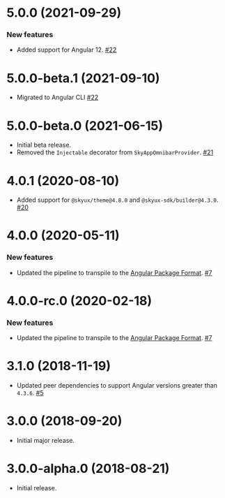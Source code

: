 # 5.0.0 (2021-09-29)

### New features

- Added support for Angular 12. [#22](https://github.com/blackbaud/skyux-omnibar-interop/pull/22)

# 5.0.0-beta.1 (2021-09-10)

- Migrated to Angular CLI [#22](https://github.com/blackbaud/skyux-omnibar-interop/pull/22)

# 5.0.0-beta.0 (2021-06-15)

- Initial beta release.
- Removed the `Injectable` decorator from `SkyAppOmnibarProvider`. [#21](https://github.com/blackbaud/skyux-omnibar-interop/pull/21)

# 4.0.1 (2020-08-10)

- Added support for `@skyux/theme@4.8.0` and `@skyux-sdk/builder@4.3.0`. [#20](https://github.com/blackbaud/skyux-omnibar-interop/pull/20)

# 4.0.0 (2020-05-11)

### New features

- Updated the pipeline to transpile to the [Angular Package Format](https://docs.google.com/document/d/1CZC2rcpxffTDfRDs6p1cfbmKNLA6x5O-NtkJglDaBVs/preview). [#7](https://github.com/blackbaud/skyux-omnibar-interop/pull/7)

# 4.0.0-rc.0 (2020-02-18)

### New features

- Updated the pipeline to transpile to the [Angular Package Format](https://docs.google.com/document/d/1CZC2rcpxffTDfRDs6p1cfbmKNLA6x5O-NtkJglDaBVs/preview). [#7](https://github.com/blackbaud/skyux-omnibar-interop/pull/7)

# 3.1.0 (2018-11-19)

- Updated peer dependencies to support Angular versions greater than `4.3.6`. [#5](https://github.com/blackbaud/skyux-omnibar-interop/pull/5)

# 3.0.0 (2018-09-20)

- Initial major release.

# 3.0.0-alpha.0 (2018-08-21)

- Initial release.

